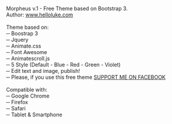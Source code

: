 Morpheus v.1 - Free Theme based on Bootstrap 3.<br>
Author: www.helloluke.com
<br>
<br>
Theme based on:<br>
─ Boostrap 3<br>
─ Jquery<br>
─ Animate.css<br>
─ Font Awesome<br>
─ Animatescroll.js<br>
─ 5 Style (Default - Blue - Red - Green - Violet)<br>
─ Edit text and image, publish!<br>
─ Please, if you use this free theme <a href="https://www.facebook.com/pages/HELLO-LUKE/294049487419395?ref=hl">SUPPORT ME ON FACEBOOK</a>
<br>
<br>
Compatible with:<br>
─ Google Chrome<br>
─ Firefox<br>
─ Safari<br>
─ Tablet & Smartphone<br>
